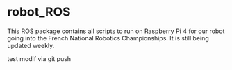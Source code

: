 # robot_ROS
This ROS package contains all scripts to run on Raspberry Pi 4 for our robot going into the French National Robotics Championships.
It is still being updated weekly.

test modif via git push
